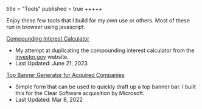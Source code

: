 title = "Tools"
published = true
+++++

Enjoy these few tools that I build for my own use or others. Most of these run in browser using javascript.

[Compounding Interest Calculator](/static/tools/compounding-interest-calculator/)
 - My attempt at duplicating the compounding interest calculator from the [investor.gov](https://www.investor.gov/financial-tools-calculators/calculators/compound-interest-calculator) website.
  - Last Updated: June 21, 2023

[Top Banner Generator for Acquired Companies](/static/tools/top-banner-generator/)
 - Simple form that can be used to quickly draft up a top banner bar. I built this for the Clear Software acquisition by Microsoft.
 - Last Updated: Mar 8, 2022